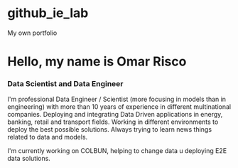 # github_ie_lab
My own portfolio

# Hello, my name is Omar Risco
### Data Scientist and Data Engineer

I'm professional Data Engineer / Scientist (more focusing in models than in engineering)
with more than 10 years of experience in different multinational companies.
Deploying and integrating Data Driven applications in energy, banking, retail and transport fields.
Working in different environments to deploy the best possible solutions.
Always trying to learn news things related to data and models.    

I'm currently working on COLBUN, helping to change data u deploying E2E data solutions.    

<!--
https://ileriayo.github.io/markdown-badges/
